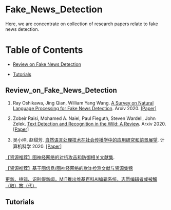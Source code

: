 # Fake_News_Detection



Here, we are concentrate on collection of research papers relate to fake news detection.   


Table of Contents
=================


<!--   * [Datasets / Shared Tasks](#Datasets_Shared_Tasks) -->
  * [Review on Fake News Detection](#Review_on_Fake_News_Detection)
<!--   * [Multi-modal Representation Learning](#Multi-modal_Representation_Learning)
  * [Multi-modal KG Construction](#Multi-modal_KG_Construction) -->
  * [Tutorials](#Tutorials)


<!-- ## Datasets_Shared_Tasks -->


## Review_on_Fake_News_Detection
1. Ray Oshikawa, Jing Qian, William Yang Wang. [A Survey on Natural Language Processing for Fake News Detection](https://arxiv.org/pdf/1811.00770.pdf). Arxiv 2020. [[Paper]](https://arxiv.org/pdf/1811.00770.pdf) 


2. Zobeir Raisi, Mohamed A. Naiel, Paul Fieguth, Steven Wardell, John Zelek. [Text Detection and Recognition in the Wild: A Review](https://arxiv.org/pdf/2006.04305.pdf). Arxiv 2020. [[Paper]](https://arxiv.org/pdf/2006.04305.pdf)


3. 吴小坤, 赵甜芳. [自然语言处理技术在社会传播学中的应用研究和前景展望](http://www.jsjkx.com/CN/article/openArticlePDF.jsp?id=19090). 计算机科学 2020. [[Paper]](http://www.jsjkx.com/CN/article/openArticlePDF.jsp?id=19090)


[【资源推荐】图神经网络的对抗攻击和防御相关文献集](https://github.com/ChandlerBang/awesome-graph-attack-papers). 


[【资源推荐】基于图信息/图神经网络的欺诈检测文献与资源集锦](https://github.com/safe-graph/graph-fraud-detection-papers)

[更新、挑错、识别假新闻，MIT推出维基百科AI编辑系统，志愿编辑者或被解（取）放（代）](https://mp.weixin.qq.com/s?__biz=Mzg4MDE3OTA5NA==&mid=2247504734&idx=2&sn=56a39df7d2a8d450fcc057b639ba601e&chksm=cf7bb1a7f80c38b17e829cb2674daa317b484cecc6588fd796d8274dc5702bb09a0920a7883a&mpshare=1&scene=1&srcid=0721iTAmT5XmTP88S0UIctqH&sharer_sharetime=1595338678099&sharer_shareid=6a8a89e40ac625725a7e138018e905a5&key=349ef81838e6cf3c301dc443f15ecc0216db7cdfe6680daad390ecef70fa7e046e4a57649699a299210bf4c28a2d9b9ae1f9eeaa4d1cdf8286bc6f17fd3e73ae79b5c47fba08fe148b71554ed0a91a8b&ascene=1&uin=NjI1MjE3OTQy&devicetype=Windows+10+x64&version=62090529&lang=zh_CN&exportkey=AfNgp0Z8d91ph5ujsfM4GeQ%3D&pass_ticket=742stD4QfQtBM2dzDr8C1odLrmSrLQq%2BlQcwt%2B8Jwx7%2FYXbWSRp0UT8XjRt1eM0P)



<!-- ## Multi-modal_Representation_Learning
1. Huapeng Xu, Guilin Qi, Jingjing Li, Meng Wang, Kang Xu, Huan Gao. [Fine-grained Image Classification by Visual-Semantic Embedding](https://www.ijcai.org/Proceedings/2018/0145.pdf). IJCAI 2018. [[Paper]](https://www.ijcai.org/Proceedings/2018/0145.pdf) -->


<!-- ## Multi-modal_KG_Construction
1. Hongzhi Li, Joe Ellis, Heng Ji, Shih-Fu Chang. [Event Specific Multimodal Pattern Mining for Knowledge Base Construction](https://blender.cs.illinois.edu/paper/acmmm2016.pdf). CSME 2018. [[Paper]](https://blender.cs.illinois.edu/paper/acmmm2016.pdf) -->




## Tutorials
<!-- 1. Multi-modal Information Extraction from Text, Semi-structured, and Tabular Data on the Web. [[ACL 2020]](./tutorials/Multi-modal_Information_Extraction_from_Text.pdf) -->

